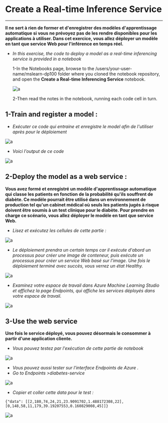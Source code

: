 # Create a Real-time Inference Service


---
**Il ne sert à rien de former et d'enregistrer des modèles d'apprentissage automatique si vous ne prévoyez pas de les rendre disponibles pour les applications à utiliser. Dans cet exercice, vous allez déployer un modèle en tant que service Web pour l'inférence en temps réel.**

- *In this exercise, the code to deploy a model as a real-time inferencing service is provided in a notebook*

  1-In the Notebooks page, browse to the /users/your-user-name/mslearn-dp100 folder where you cloned the notebook repository, and open the 
  **Create a Real-time Inferencing Service** notebook.
  
  ![a](https://user-images.githubusercontent.com/78825764/207317218-6caed0ed-b9fa-4e19-9942-a93912a0b924.PNG)

  
  2-Then read the notes in the notebook, running each code cell in turn.
  
  
## 1-Train and register a model :

- *Exécuter ce code qui entraine et enregistre le model afin de l'utiliser après pour le déploiement*

![a](https://user-images.githubusercontent.com/78825764/207320432-ae66e4ca-5d9e-4e6d-9a0e-66cc87a2fbdc.PNG)

- *Voici l'output de ce code*



![a](https://user-images.githubusercontent.com/78825764/207321395-1d692c28-3eea-4583-884e-6b786f02b6b2.PNG)


## 2-Deploy the model as a web service :

**Vous avez formé et enregistré un modèle d'apprentissage automatique qui classe les patients en fonction de la probabilité qu'ils souffrent de diabète. Ce modèle pourrait être utilisé dans un environnement de production tel qu'un cabinet médical où seuls les patients jugés à risque doivent être soumis à un test clinique pour le diabète. Pour prendre en charge ce scénario, vous allez déployer le modèle en tant que service Web.**

- *Lisez et exécutez les cellules de cette partie :*


![a](https://user-images.githubusercontent.com/78825764/207322435-7f7c5583-52ae-42d9-a524-8bb07fe34b81.PNG)


- *Le déploiement prendra un certain temps car il exécute d'abord un processus pour créer une image de conteneur, puis exécute un processus pour créer un service Web basé sur l'image. Une fois le déploiement terminé avec succès, vous verrez un état Healthy.*

![a](https://user-images.githubusercontent.com/78825764/207322923-d1f1420e-951b-40db-9d5e-64019aaa5f37.PNG)

- *Examinez votre espace de travail dans Azure Machine Learning Studio et affichez la page Endpoints, qui affiche les services déployés dans votre espace de travail.*

![a](https://user-images.githubusercontent.com/78825764/207325285-f561d19c-e887-4d77-9cec-1583aceb0c25.PNG)

## 3-Use the web service

**Une fois le service déployé, vous pouvez désormais le consommer à partir d'une application cliente.**

- *Vous pouvez testez par l'exécution de cette partie de notebook*


![a](https://user-images.githubusercontent.com/78825764/207327144-0ff4369d-2ecf-4399-b734-fecd302a886c.PNG)

- *Vous pouvez aussi tester sur l'interface Endpoints de Azure .*
- *Go to Endpoints >diabetes-service*

![a](https://user-images.githubusercontent.com/78825764/207327765-a51a690f-869d-400b-8066-445166ffdd4e.PNG)


- *Copier et coller cette data pour le test :*

```
{"data": [[2,180,74,24,21,23.9091702,1.488172308,22],[0,148,58,11,179,39.19207553,0.160829008,45]]}
```

![a](https://user-images.githubusercontent.com/78825764/207328207-8c4db516-7e79-4a2e-a299-98b2bc6822b1.PNG)




